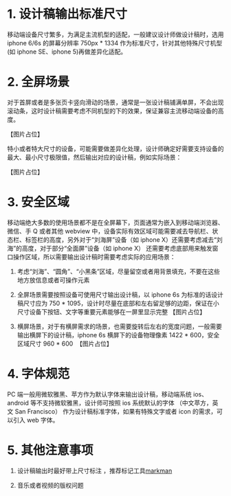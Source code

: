 # 1. 设计稿输出标准尺寸
移动端设备尺寸繁多，为满足主流机型的适配，一般建议设计师做设计稿时，选用 iphone 6/6s 的屏幕分辨率 750px * 1334 作为标准尺寸，针对其他特殊尺寸机型(如 iphone SE、iphone 5)再做差异化适配。

# 2. 全屏场景
对于首屏或者是多张页卡竖向滑动的场景，通常是一张设计稿铺满单屏，不会出现滚动条，这时设计稿需要考虑不同机型的下的效果，保证兼容主流移动端设备的高度。

【图片占位】



特小或者特大尺寸的设备，可能需要做差异化处理，设计师确定好需要支持设备的最大、最小尺寸极限值，然后输出对应的设计稿，例如实际场景：

【图片占位】

# 3. 安全区域
移动端绝大多数的使用场景都不是在全屏幕下，页面通常为嵌入到移动端浏览器、微信、手 Q 或者其他 webview 中，设备实际有效区域可能需要减去导航栏、状态栏、标签栏的高度，另外对于“刘海屏”设备（如 iphone X）还需要考虑减去“刘海”的高度，对于部分“全面屏”设备（如 iphone X） 还需要考虑底部用来触发窗口操作区域，所以需要输出设计稿时需要考虑实际的应用场景：

1. 考虑“刘海”、“圆角”、“小黑条”区域，尽量留空或者用背景填充，不要在这些地方放信息或者可操作元素

2. 全屏场景需要按照设备可使用尺寸输出设计稿，以 iphone 6s 为标准的话设计稿尺寸应为 750 * 1095，设计时尽量在底部和左右留足够的边距，保证在小尺寸设备下按钮、文字等重要元素能够在一屏里显示完整
【图片占位】
3. 横屏场景，对于有横屏需求的场景，也需要旋转后左右的宽度问题，一般需要输出横屏下的设计稿，iphone 6s 横屏下的设备物理像素 1422 * 600，安全区域尺寸 960 * 600
 【图片占位】



# 4. 字体规范
PC 端一般用微软雅黑、苹方作为默认字体来输出设计稿，移动端系统 ios、android 等不支持微软雅黑，设计师可按照 ios 系统默认的字体 （中文苹方，英文 San Francisco） 作为设计稿标准字体，如果有特殊文字或者 icon 的需求，可以引入 web 字体。



# 5. 其他注意事项
1. 设计稿输出时最好带上尺寸标注 ，推荐标记工具[markman](http://www.getmarkman.com/)

2. 音乐或者视频的版权问题